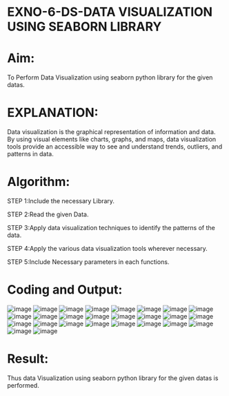 # EXNO-6-DS-DATA VISUALIZATION USING SEABORN LIBRARY

# Aim:
  To Perform Data Visualization using seaborn python library for the given datas.

# EXPLANATION:
Data visualization is the graphical representation of information and data. By using visual elements like charts, graphs, and maps, data visualization tools provide an accessible way to see and understand trends, outliers, and patterns in data.

# Algorithm:
STEP 1:Include the necessary Library.

STEP 2:Read the given Data.

STEP 3:Apply data visualization techniques to identify the patterns of the data.

STEP 4:Apply the various data visualization tools wherever necessary.

STEP 5:Include Necessary parameters in each functions.

# Coding and Output:
![image](https://github.com/user-attachments/assets/58462f3b-2ebf-4cee-81e2-52197b70858c)
![image](https://github.com/user-attachments/assets/836f5b48-886c-42e4-8409-bfc71b399a33)
![image](https://github.com/user-attachments/assets/9e5462e0-c925-44df-a646-0538853b1ef5)
![image](https://github.com/user-attachments/assets/af6f1def-44c3-4a62-b3e6-c8bae03783af)
![image](https://github.com/user-attachments/assets/c789ea3d-8f17-402c-b79e-a4018512dd69)
![image](https://github.com/user-attachments/assets/1d4eb1cb-2be5-415c-9a98-23f42e98e57a)
![image](https://github.com/user-attachments/assets/e2f74564-5886-4da6-847d-89d590702d1a)
![image](https://github.com/user-attachments/assets/53208ddd-aae8-4b5f-a9db-d0c531eee3c5)
![image](https://github.com/user-attachments/assets/9b7d2ab3-bcf3-4220-8a7c-d0ce8681449f)
![image](https://github.com/user-attachments/assets/bb8bb949-507c-4a20-9fef-f6a6c56e3371)
![image](https://github.com/user-attachments/assets/c1bfafd9-123b-4226-bc76-47d895ccfc0e)
![image](https://github.com/user-attachments/assets/b6985c63-1daf-495d-bec3-d840309f6c8a)
![image](https://github.com/user-attachments/assets/760223c8-0c2f-41b9-845e-e674278b8cca)
![image](https://github.com/user-attachments/assets/0006242a-74e4-4bc8-aaad-95cf2e1932c8)
![image](https://github.com/user-attachments/assets/b710994a-c970-4d47-9a3c-eeab200f0cda)
![image](https://github.com/user-attachments/assets/b0436de7-3582-46d8-a0bd-cbbdc3315066)
![image](https://github.com/user-attachments/assets/5a6be6ed-e4be-41e2-8812-43a9969c9f3e)
![image](https://github.com/user-attachments/assets/c8c71bd2-8e4d-4218-8977-052cd7e9ccde)
![image](https://github.com/user-attachments/assets/653dbe82-928d-420e-9772-363f6a9176be)
![image](https://github.com/user-attachments/assets/5e0d4222-f326-4018-a9ea-5662c286eb95)
![image](https://github.com/user-attachments/assets/e7991f61-d742-41b5-b439-d8f0dca70f13)
![image](https://github.com/user-attachments/assets/8ce02706-0831-486d-b221-4b4ccf7034ac)
![image](https://github.com/user-attachments/assets/72b9e974-04bf-4370-874e-5c03b4e8c23b)
![image](https://github.com/user-attachments/assets/ec743b6c-13bb-46d9-8675-9d0c7fc4b490)
![image](https://github.com/user-attachments/assets/fa6ceea1-bb9f-4947-a94d-d120e760dcde)
![image](https://github.com/user-attachments/assets/998b9326-bf41-40ab-b41c-18f3c852d24c)


# Result:
Thus data Visualization using seaborn python library for the given datas is performed.
